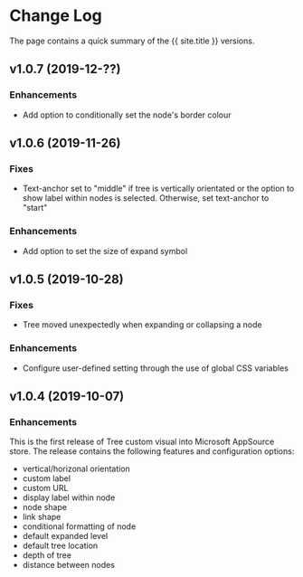 # Change Log
The page contains a quick summary of the {{ site.title }} versions.

## v1.0.7 (2019-12-??)
### Enhancements
- Add option to conditionally set the node's border colour

## v1.0.6 (2019-11-26)
### Fixes
- Text-anchor set to "middle" if tree is vertically orientated or the option to show label within nodes is selected. Otherwise, set text-anchor to "start"
### Enhancements
- Add option to set the size of expand symbol

## v1.0.5 (2019-10-28)
### Fixes
- Tree moved unexpectedly when expanding or collapsing a node
### Enhancements
- Configure user-defined setting through the use of global CSS variables

## v1.0.4 (2019-10-07)
### Enhancements
This is the first release of Tree custom visual into Microsoft AppSource store. The release contains the following features and configuration options:
- vertical/horizonal orientation
- custom label
- custom URL
- display label within node
- node shape
- link shape
- conditional formatting of node
- default expanded level
- default tree location
- depth of tree
- distance between nodes
